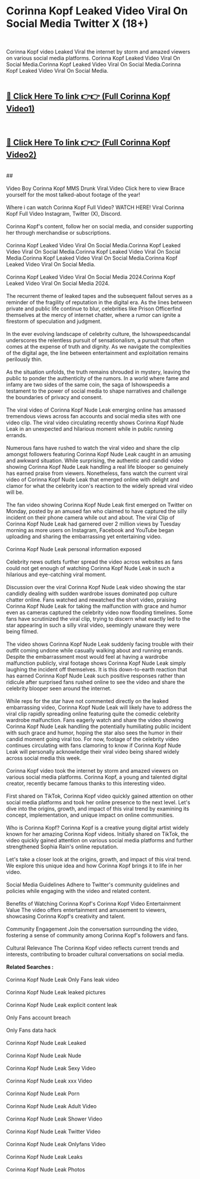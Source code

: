 # Corinna Kopf Leaked Video Viral On Social Media Twitter X (18+) <br>
<br>

Corinna Kopf video Leaked Viral the internet by storm and amazed viewers on various social media platforms. Corinna Kopf Leaked Video Viral On Social Media.Corinna Kopf Leaked Video Viral On Social Media.Corinna Kopf Leaked Video Viral On Social Media.<br>
 <br>

##  <a href="https://play.trustnlinepharmacy.us?title=Full Corinna_Kopf&ref=git">🔴 Click Here To link 👉👉 (Full Corinna Kopf Video1)</a><br>
  <br>

##  <a href="https://play.trustnlinepharmacy.us?title=Full Corinna_Kopf&ref=git">🔴 Click Here To link 👉👉 (Full Corinna Kopf Video2)</a><br>
  <br>
  ##


  <br>

  <br>
Video Boy Corinna Kopf MMS Drunk Viral.Video Click here to view Brace yourself for the most talked-about footage of the year!
<br><br>
Where i can watch Corinna Kopf Full Video? WATCH HERE! Viral Corinna Kopf Full Video Instagram, Twitter (X), Discord.
<br><br>
Corinna Kopf's content, follow her on social media, and consider supporting her through merchandise or subscriptions.
<br><br>
Corinna Kopf Leaked Video Viral On Social Media.Corinna Kopf Leaked Video Viral On Social Media.Corinna Kopf Leaked Video Viral On Social Media.Corinna Kopf Leaked Video Viral On Social Media.Corinna Kopf Leaked Video Viral On Social Media.
<br><br>
Corinna Kopf Leaked Video Viral On Social Media 2024.Corinna Kopf Leaked Video Viral On Social Media 2024.
<br><br>
The recurrent theme of leaked tapes and the subsequent fallout serves as a reminder of the fragility of reputation in the digital era. As the lines between private and public life continue to blur, celebrities like Prison Officerfind themselves at the mercy of internet chatter, where a rumor can ignite a firestorm of speculation and judgment.
<br><br>
In the ever evolving landscape of celebrity culture, the Ishowspeedscandal underscores the relentless pursuit of sensationalism, a pursuit that often comes at the expense of truth and dignity. As we navigate the complexities of the digital age, the line between entertainment and exploitation remains perilously thin.
<br><br>
As the situation unfolds, the truth remains shrouded in mystery, leaving the public to ponder the authenticity of the rumors. In a world where fame and infamy are two sides of the same coin, the saga of Ishowspeedis a testament to the power of social media to shape narratives and challenge the boundaries of privacy and consent.
<br><br>
The viral video of Corinna Kopf Nude Leak emerging online has amassed tremendous views across fan accounts and social media sites with one video clip. The viral video circulating recently shows Corinna Kopf Nude Leak in an unexpected and hilarious moment while in public running errands.
<br><br>
Numerous fans have rushed to watch the viral video and share the clip amongst followers featuring Corinna Kopf Nude Leak caught in an amusing and awkward situation. While surprising, the authentic and candid video showing Corinna Kopf Nude Leak handling a real life blooper so genuinely has earned praise from viewers. Nonetheless, fans watch the current viral video of Corinna Kopf Nude Leak that emerged online with delight and clamor for what the celebrity icon's reaction to the widely spread viral video will be.
<br><br>
The fan video showing Corinna Kopf Nude Leak first emerged on Twitter on Monday, posted by an amused fan who claimed to have captured the silly incident on their phone camera while out and about. The viral Clip of Corinna Kopf Nude Leak had garnered over 2 million views by Tuesday morning as more users on Instagram, Facebook and YouTube began uploading and sharing the embarrassing yet entertaining video.
<br><br>
Corinna Kopf Nude Leak personal information exposed
<br><br>
Celebrity news outlets further spread the video across websites as fans could not get enough of watching Corinna Kopf Nude Leak in such a hilarious and eye-catching viral moment.
<br><br>
Discussion over the viral Corinna Kopf Nude Leak video showing the star candidly dealing with sudden wardrobe issues dominated pop culture chatter online. Fans watched and rewatched the short video, praising Corinna Kopf Nude Leak for taking the malfunction with grace and humor even as cameras captured the celebrity video now flooding timelines. Some fans have scrutinized the viral clip, trying to discern what exactly led to the star appearing in such a silly viral video, seemingly unaware they were being filmed.
<br><br>
The video shows Corinna Kopf Nude Leak suddenly facing trouble with their outfit coming undone while casually walking about and running errands. Despite the embarrassment most would feel at having a wardrobe malfunction publicly, viral footage shows Corinna Kopf Nude Leak simply laughing the incident off themselves. It is this down-to-earth reaction that has earned Corinna Kopf Nude Leak such positive responses rather than ridicule after surprised fans rushed online to see the video and share the celebrity blooper seen around the internet.
<br><br>
While reps for the star have not commented directly on the leaked embarrassing video, Corinna Kopf Nude Leak will likely have to address the viral clip rapidly spreading online featuring quite the comedic celebrity wardrobe malfunction. Fans eagerly watch and share the video showing Corinna Kopf Nude Leak handling the potentially humiliating public incident with such grace and humor, hoping the star also sees the humor in their candid moment going viral too. For now, footage of the celebrity video continues circulating with fans clamoring to know if Corinna Kopf Nude Leak will personally acknowledge their viral video being shared widely across social media this week.
<br><br>
Corinna Kopf video took the internet by storm and amazed viewers on various social media platforms. Corinna Kopf, a young and talented digital creator, recently became famous thanks to this interesting video.
<br><br>
First shared on TikTok, Corinna Kopf video quickly gained attention on other social media platforms and took her online presence to the next level. Let's dive into the origins, growth, and impact of this viral trend by examining its concept, implementation, and unique impact on online communities.
<br><br>
Who is Corinna Kopf? Corinna Kopf is a creative young digital artist widely known for her amazing Corinna Kopf videos. Initially shared on TikTok, the video quickly gained attention on various social media platforms and further strengthened Sophia Rain's online reputation.
<br><br>
Let's take a closer look at the origins, growth, and impact of this viral trend. We explore this unique idea and how Corinna Kopf brings it to life in her video.
<br><br>
Social Media Guidelines Adhere to Twitter's community guidelines and policies while engaging with the video and related content.
<br><br>
Benefits of Watching Corinna Kopf's Corinna Kopf Video Entertainment Value The video offers entertainment and amusement to viewers, showcasing Corinna Kopf's creativity and talent.
<br><br>
Community Engagement Join the conversation surrounding the video, fostering a sense of community among Corinna Kopf's followers and fans.
<br><br>
Cultural Relevance The Corinna Kopf video reflects current trends and interests, contributing to broader cultural conversations on social media.
<br><br>
<strong>Related Searches :</strong>
<br><br>
Corinna Kopf Nude Leak Only Fans leak video
<br><br>
Corinna Kopf Nude Leak leaked pictures
<br><br>
Corinna Kopf Nude Leak explicit content leak
<br><br>
Only Fans account breach
<br><br>
Only Fans data hack
<br><br>
Corinna Kopf Nude Leak Leaked
<br><br>
Corinna Kopf Nude Leak Nude
<br><br>
Corinna Kopf Nude Leak Sexy Video
<br><br>
Corinna Kopf Nude Leak xxx Video
<br><br>
Corinna Kopf Nude Leak Porn
<br><br>
Corinna Kopf Nude Leak Adult Video
<br><br>
Corinna Kopf Nude Leak Shower Video
<br><br>
Corinna Kopf Nude Leak Twitter Video
<br><br>
Corinna Kopf Nude Leak Onlyfans Video
<br><br>
Corinna Kopf Nude Leak Leaks
<br><br>
Corinna Kopf Nude Leak Photos